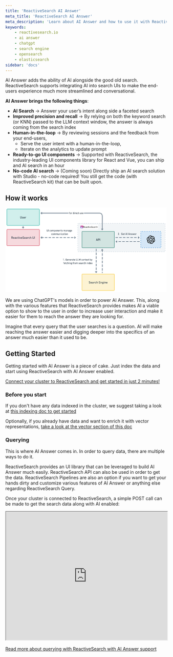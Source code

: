 ```yaml
---
title: 'ReactiveSearch AI Answer'
meta_title: 'ReactiveSearch AI Answer'
meta_description: 'Learn about AI Answer and how to use it with ReactiveSearch'
keywords:
    - reactivesearch.io
    - ai answer
    - chatgpt
    - search engine
    - opensearch
    - elasticsearch
sidebar: 'docs'
---
```


AI Answer adds the ability of AI alongside the good old search. ReactiveSearch supports integrating AI into search UIs to make the end-users experience much more streamlined and conversational.

**AI Answer brings the following things**:

- **AI Search** → Answer your user’s intent along side a faceted search
- **Improved precision and recall** → By relying on both the keyword search (or KNN) passed to the LLM context window, the answer is always coming from the search index
- **Human-in-the-loop** → By reviewing sessions and the feedback from your end-users,
    - Serve the user intent with a human-in-the-loop,
    - Iterate on the analytics to update prompt
- **Ready-to-go UI components** → Supported with ReactiveSearch, the industry-leading UI components library for React and Vue, you can ship and AI search in an hour
- **No-code AI search** → (Coming soon) Directly ship an AI search solution with Studio - no-code required! You still get the code (with ReactiveSearch kit) that can be built upon.

## How it works

![Querying with AI Answer enabled](../../../../content/images/concepts/querying_ai.png "Querying with AI Answer Vizualized")

We are using ChatGPT's models in order to power AI Answer. This, along with the various features that ReactiveSearch provides makes AI a viable option to show to the user in order to increase user interaction and make it easier for them to reach the answer they are looking for.

Imagine that every query that the user searches is a question. AI will make reaching the answer easier and digging deeper into the specifics of an answer much easier than it used to be.

## Getting Started

Getting started with AI Answer is a piece of cake. Just index the data and start using ReactiveSearch with AI Answer enabled.

[Connect your cluster to ReactiveSearch and get started in just 2 minutes!](https://dashboard.reactivesearch.io/signup?utm_source=docs&utm_medium=docs&utm_campaign=ai_answer)

### Before you start

If you don't have any data indexed in the cluster, we suggest taking a look at [this indexing doc to get started](./indexing.md)

Optionally, if you already have data and want to enrich it with vector representations, [take a look at the vector section of this doc](./indexing.md#enriching-with-vector-data)

### Querying

This is where AI Answer comes in. In order to query data, there are multiple ways to do it.

ReactiveSearch provides an UI library that can be leveraged to build AI Answer much easily. ReactiveSearch API can also be used in order to get the data. ReactiveSearch Pipelines are also an option if you want to get your hands dirty and customize various features of AI Answer or anything else regarding ReactiveSearch Query.

Once your cluster is connected to ReactiveSearch, a simple POST call can be made to get the search data along with AI enabled:

<iframe frameborder="1px" width="100%" height="400px" src="https://play.reactivesearch.io/embed/VvDdd6uvjFUYwVSelYQJ"></iframe>

[Read more about querying with ReactiveSearch with AI Answer support](./querying.md)


